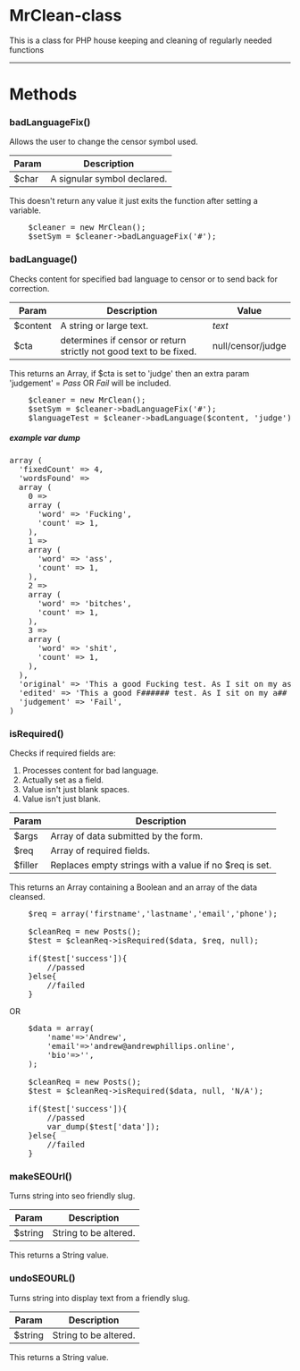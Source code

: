 # MrClean-class
This is a class for PHP house keeping and cleaning of regularly needed functions

------

# Methods

### badLanguageFix()

Allows the user to change the censor symbol used.

Param | Description
--- | ---
$char | A signular symbol declared.

This doesn't return any value it just exits the function after setting a variable.

<pre>
	$cleaner = new MrClean();
	$setSym = $cleaner->badLanguageFix('#');
</pre>

### badLanguage()

Checks content for specified bad language to censor or to send back for correction.

Param | Description | Value
--- | --- | ---
$content | A string or large text. | *text*
$cta | determines if censor or return strictly not good text to be fixed. | null/censor/judge

This returns an Array, if $cta is set to 'judge' then an extra param 'judgement' = *Pass* OR *Fail* will be included.

<pre>
	$cleaner = new MrClean();
	$setSym = $cleaner->badLanguageFix('#');
	$languageTest = $cleaner->badLanguage($content, 'judge');
</pre>

##### example var dump
<pre>
array (
  'fixedCount' => 4,
  'wordsFound' =>
  array (
    0 =>
    array (
      'word' => 'Fucking',
      'count' => 1,
    ),
    1 =>
    array (
      'word' => 'ass',
      'count' => 1,
    ),
    2 =>
    array (
      'word' => 'bitches',
      'count' => 1,
    ),
    3 =>
    array (
      'word' => 'shit',
      'count' => 1,
    ),
  ),
  'original' => 'This a good Fucking test. As I sit on my ass typing away, I roll with the hottest bitches and I simply don\'t give a shit.',
  'edited' => 'This a good F###### test. As I sit on my a## typing away, I roll with the hottest b###### and I simply don\'t give a s#### ',
  'judgement' => 'Fail',
)
</pre>


### isRequired()

Checks if required fields are:
1. Processes content for bad language.
2. Actually set as a field.
3. Value isn't just blank spaces.
4. Value isn't just blank.

Param | Description
--- | ---
$args | Array of data submitted by the form.
$req | Array of required fields.
$filler | Replaces empty strings with a value if no $req is set.

This returns an Array containing a Boolean and an array of the data cleansed.

<pre>
	$req = array('firstname','lastname','email','phone');

	$cleanReq = new Posts();
	$test = $cleanReq->isRequired($data, $req, null);

	if($test['success']){
		//passed
	}else{
		//failed
	}
</pre>

OR

<pre>
	$data = array(
		'name'=>'Andrew',
		'email'=>'andrew@andrewphillips.online',
		'bio'=>'',
	);

	$cleanReq = new Posts();
	$test = $cleanReq->isRequired($data, null, 'N/A');

	if($test['success']){
		//passed
		var_dump($test['data']);
	}else{
		//failed
	}
</pre>


### makeSEOUrl()

Turns string into seo friendly slug.

Param | Description
--- | ---
$string | String to be altered.

This returns a String value.


### undoSEOURL()

Turns string into display text from a friendly slug.

Param | Description
--- | ---
$string | String to be altered.

This returns a String value.

